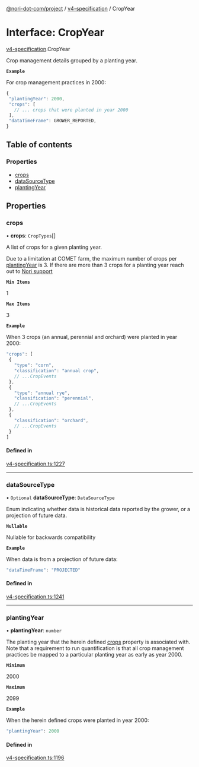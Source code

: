 [@nori-dot-com/project](../README.md) / [v4-specification](../modules/v4_specification.md) / CropYear

# Interface: CropYear

[v4-specification](../modules/v4_specification.md).CropYear

Crop management details grouped by a planting year.

**`Example`**

<caption>For crop management practices in 2000:</caption>

```js
{
 "plantingYear": 2000,
 "crops": [
   // ... crops that were planted in year 2000
 ],
 "dataTimeFrame": GROWER_REPORTED,
}
```

## Table of contents

### Properties

- [crops](v4_specification.CropYear.md#crops)
- [dataSourceType](v4_specification.CropYear.md#datasourcetype)
- [plantingYear](v4_specification.CropYear.md#plantingyear)

## Properties

### crops

• **crops**: `CropTypes`[]

A list of crops for a given planting year.

Due to a limitation at COMET farm, the maximum number of crops per [plantingYear](#plantingYear) is 3. If there are more than 3 crops for a planting year reach out to [Nori support](mailto:support@nori.com)

**`Min Items`**

1

**`Max Items`**

3

**`Example`**

<caption>When 3 crops (an annual, perennial and orchard) were planted in year 2000:</caption>

```js
"crops": [
 {
   "type": "corn",
   "classification": "annual crop",
   // ...CropEvents
 },
 {
   "type": "annual rye",
   "classification": "perennial",
   // ...CropEvents
 },
 {
   "classification": "orchard",
   // ...CropEvents
 }
]
```

#### Defined in

[v4-specification.ts:1227](https://github.com/nori-dot-eco/nori-dot-com/blob/4a106bf/packages/project/src/v4-specification.ts#L1227)

___

### dataSourceType

• `Optional` **dataSourceType**: `DataSourceType`

Enum indicating whether data is historical data reported by the grower,
or a projection of future data.

**`Nullable`**

Nullable for backwards compatibility

**`Example`**

<caption>When data is from a projection of future data:</caption>

```js
"dataTimeFrame": "PROJECTED"
```

#### Defined in

[v4-specification.ts:1241](https://github.com/nori-dot-eco/nori-dot-com/blob/4a106bf/packages/project/src/v4-specification.ts#L1241)

___

### plantingYear

• **plantingYear**: `number`

The planting year that the herein defined [crops](#crops) property is associated with. Note that a requirement to run quantification is that all crop management practices be mapped to a particular planting year as early as year 2000.

**`Minimum`**

2000

**`Maximum`**

2099

**`Example`**

<caption>When the herein defined crops were planted in year 2000:</caption>

```js
"plantingYear": 2000
```

#### Defined in

[v4-specification.ts:1196](https://github.com/nori-dot-eco/nori-dot-com/blob/4a106bf/packages/project/src/v4-specification.ts#L1196)
